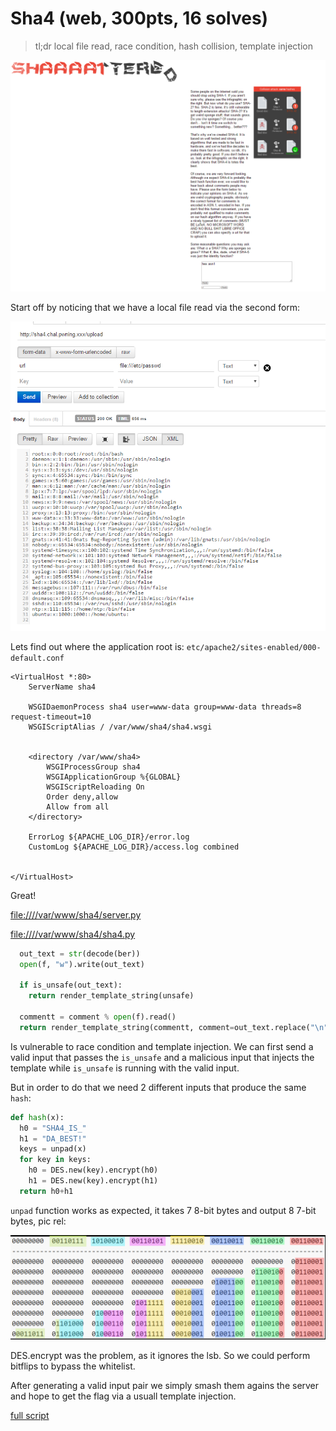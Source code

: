 # Sha4 (web, 300pts, 16 solves)

> tl;dr
> local file read, race condition, hash collision, template injection

![scr1](scr1.png)


Start off by noticing that we have a local file read via the second form:

![scr2](scr2.png)

Lets find out where the application root is: `etc/apache2/sites-enabled/000-default.conf`

```
<VirtualHost *:80>
	ServerName sha4

	WSGIDaemonProcess sha4 user=www-data group=www-data threads=8 request-timeout=10
	WSGIScriptAlias / /var/www/sha4/sha4.wsgi

	
    <directory /var/www/sha4>
		WSGIProcessGroup sha4
		WSGIApplicationGroup %{GLOBAL}
		WSGIScriptReloading On
		Order deny,allow
		Allow from all
	</directory>

	ErrorLog ${APACHE_LOG_DIR}/error.log
	CustomLog ${APACHE_LOG_DIR}/access.log combined


</VirtualHost>
```

Great!


[file:////var/www/sha4/server.py](server.py)

[file:////var/www/sha4/sha4.py](sha4.py)



``` python
  out_text = str(decode(ber))
  open(f, "w").write(out_text)

  if is_unsafe(out_text):
    return render_template_string(unsafe)

  commentt = comment % open(f).read()
  return render_template_string(commentt, comment=out_text.replace("\n","<br/>"))
```

Is vulnerable to race condition and template injection.
We can first send a valid input that passes the `is_unsafe` and a malicious input that injects the template while `is_unsafe` is running with the valid input.

But in order to do that we need 2 different inputs that produce the same `hash`:

``` python
def hash(x):
  h0 = "SHA4_IS_"
  h1 = "DA_BEST!"
  keys = unpad(x)
  for key in keys:
    h0 = DES.new(key).encrypt(h0)
    h1 = DES.new(key).encrypt(h1)
  return h0+h1
```


`unpad` function works as expected, it takes 7 8-bit bytes and output 8 7-bit bytes, pic rel:

![scr3](scr3.png)

DES.encrypt was the problem, as it ignores the lsb. So we could perform bitflips to bypass the whitelist.


After generating a valid input pair we simply smash them agains the server and hope to get the flag via a usuall template injection.

[full script](script.py)